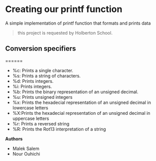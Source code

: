 **Creating our printf function**
============================
A simple implementation of printf function that formats and prints data

>this project is requested by Holberton School.

## Conversion specifiers
======
- %c: Prints a single character.
- %s: Prints a string of characters.
- %d: Prints integers.
- %i: Prints integers.
- %b: Prints the binary representation of an unsigned decimal.
- %u: Prints unsigned integers
- %x: Prints the hexadecial representation of an unsigned decimal in lowercase letters
- %X:Prints the hexadecial representation of an unsigned decimal in uppercase letters
- %r: Prints a reversed string
- %R: Prints the Rot13 interpretation of a string

**Authors**
- Malek Salem
- Nour Ouhichi
